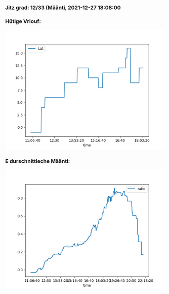 ### Jitz grad: 12/33 (Määnti, 2021-12-27 18:08:00

### Hütige Vrlouf:
![Graph](Today.png)

### E durschnittleche Määnti:
![Graph](Määnti.png)